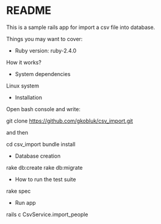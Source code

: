 # README

This is a sample rails app for import a csv file into database.

Things you may want to cover:

* Ruby version: ruby-2.4.0

How it works?

* System dependencies

Linux system

* Installation

Open bash console and write:

git clone https://github.com/gkobluk/csv_import.git

and then

cd csv_import
bundle install


* Database creation

rake db:create
rake db:migrate

* How to run the test suite

rake spec

* Run app

rails c
CsvService.import_people
